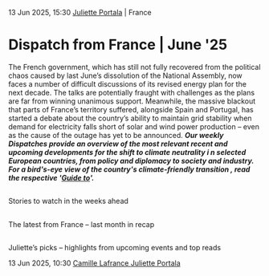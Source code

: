 13 Jun 2025, 15:30
[Juliette Portala](https://www.cleanenergywire.org/about-us-clew-team)
| 
France
# Dispatch from France | June '25
The French government, which has still not fully recovered from the political chaos caused by last June’s dissolution of the National Assembly, now faces a number of difficult discussions of its revised energy plan for the next decade. The talks are potentially fraught with challenges as the plans are far from winning unanimous support. Meanwhile, the massive blackout that parts of France’s territory suffered, alongside Spain and Portugal, has started a debate about the country’s ability to maintain grid stability when demand for electricity falls short of solar and wind power production – even as the cause of the outage has yet to be announced.
_***Our weekly Dispatches provide an overview of the most relevant recent and upcoming developments for the shift to _climate neutrality i _n selected European countries, from _policy and diplomacy to society and industry.___ For a _bird's-eye view of the country's climate-friendly transition_ , read the respective '[Guide to](https://www.cleanenergywire.org/guides)'.***_
## 
Stories to watch in the weeks ahead


## 
The latest from France – last month in recap


## 
Juliette’s picks – highlights from upcoming events and top reads


13 Jun 2025, 10:30
[Camille Lafrance ](https://www.cleanenergywire.org/about-us-clew-team)[Juliette Portala](https://www.cleanenergywire.org/about-us-clew-team)